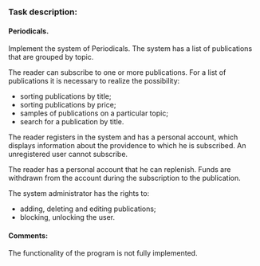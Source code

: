 ### Task description:

#### Periodicals.

Implement the system of Periodicals. The system has a list of publications that are grouped by topic.

The reader can subscribe to one or more publications. For a list of publications
it is necessary to realize the possibility:
- sorting publications by title;
- sorting publications by price;
- samples of publications on a particular topic;
- search for a publication by title.

The reader registers in the system and has a personal account, which displays information about the providence to which he is subscribed. An unregistered user cannot subscribe.

The reader has a personal account that he can replenish. Funds are withdrawn from the account during the subscription to the publication.

The system administrator has the rights to:
- adding, deleting and editing publications;
- blocking, unlocking the user.

#### Comments:
The functionality of the program is not fully implemented.
                                                             
